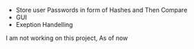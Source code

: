 - Store user Passwords in form of Hashes and Then Compare
- GUI
- Exeption Handelling

I am not working on this project, As of now
